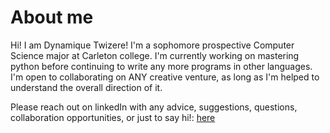 # About me
Hi! I am Dynamique Twizere!
I'm a sophomore prospective Computer Science major at Carleton college.
I'm currently working on mastering python before continuing to write any more programs in other languages.
I'm open to collaborating on ANY creative venture, as long as I'm helped to understand the overall direction of it.

Please reach out on linkedIn with any advice, suggestions, questions, collaboration opportunities, or just to say hi!:
[here](linked.com/dynamique-twizere)
<!---
twizeredynamique/twizeredynamique is a ✨ special ✨ repository because its `README.md` (this file) appears on your GitHub profile.
You can click the Preview link to take a look at your changes.
--->  
